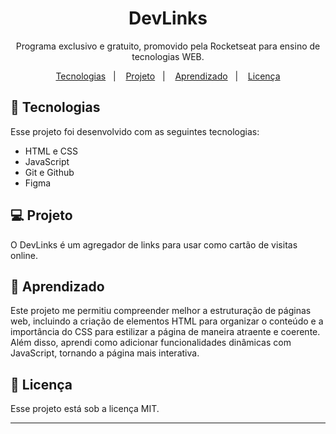 <h1 align="center"> DevLinks </h1>

<p align="center">
Programa exclusivo e gratuito, promovido pela Rocketseat para ensino de tecnologias WEB. <br/>

<p align="center">
  <a href="#-tecnologias">Tecnologias</a>&nbsp;&nbsp;&nbsp;|&nbsp;&nbsp;&nbsp;
  <a href="#-projeto">Projeto</a>&nbsp;&nbsp;&nbsp;|&nbsp;&nbsp;&nbsp;
  <a href="#📕-aprendizado">Aprendizado</a>&nbsp;&nbsp;&nbsp;|&nbsp;&nbsp;&nbsp;
  <a href="#memo-licença">Licença</a>
</p>

## 🚀 Tecnologias

Esse projeto foi desenvolvido com as seguintes tecnologias:

- HTML e CSS
- JavaScript
- Git e Github
- Figma

## 💻 Projeto

O DevLinks é um agregador de links para usar como cartão de visitas online.

## 📕 Aprendizado

Este projeto me permitiu compreender melhor a estruturação de páginas web, incluindo a criação de elementos HTML para organizar o conteúdo e a importância do CSS para estilizar a página de maneira atraente e coerente. Além disso, aprendi como adicionar funcionalidades dinâmicas com JavaScript, tornando a página mais interativa.

## :memo: Licença

Esse projeto está sob a licença MIT.

---
